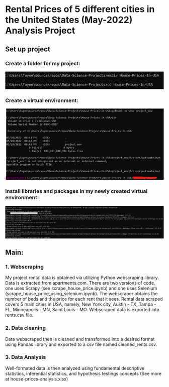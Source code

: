 # Rental Prices of 5 different cities in the United States (May-2022) Analysis Project
## Set up project
### Create a folder for my project:
![alt text](https://github.com/tnguyen7s/Data-Science-Projects/blob/main/House-Prices-In-USA/project_images/create_project_folder.png?raw=true)
### Create a virtual environment:
![alt text](https://github.com/tnguyen7s/Data-Science-Projects/blob/main/House-Prices-In-USA/project_images/virtual_env.png?raw=true)
### Install libraries and packages in my newly created virtual environment:
![alt text](https://github.com/tnguyen7s/Data-Science-Projects/blob/main/House-Prices-In-USA/project_images/install_libs.png?raw=true)
## Main:
### 1. Webscraping
My project rental data is obtained via utilizing Python webscraping library. Data is extracted from apartments.com. There are two versions of code, one uses Scrapy (see scrape_house_price.ipynb) and one uses Selenium (scrape_house_price_using_selenium.ipynb). The webscraper obtains the number of beds and the price for each rent that it sees. Rental data scraped covers 5 main cities in USA, namely, New York city, Austin - TX, Tampa - FL, Minneapolis - MN, Saint Louis - MO. Webscraped data is exported into rents.csv file.

### 2. Data cleaning
Data webscraped then is cleaned and transformed into a desired format using Pandas library and exported to a csv file named cleaned_rents.csv.


### 3. Data Analysis
Well-formated data is then analyzed using fundamental descriptive statistics, inferential statistics, and hypothesis testings concepts (See more at house-prices-analysis.xlsx)
